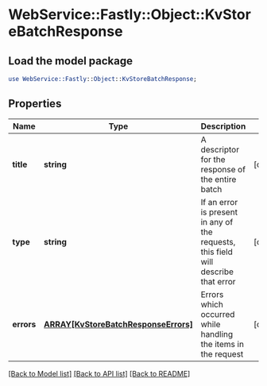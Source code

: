 # WebService::Fastly::Object::KvStoreBatchResponse

## Load the model package
```perl
use WebService::Fastly::Object::KvStoreBatchResponse;
```

## Properties
Name | Type | Description | Notes
------------ | ------------- | ------------- | -------------
**title** | **string** | A descriptor for the response of the entire batch | [optional] 
**type** | **string** | If an error is present in any of the requests, this field will describe that error | [optional] 
**errors** | [**ARRAY[KvStoreBatchResponseErrors]**](KvStoreBatchResponseErrors.md) | Errors which occurred while handling the items in the request | [optional] 

[[Back to Model list]](../README.md#documentation-for-models) [[Back to API list]](../README.md#documentation-for-api-endpoints) [[Back to README]](../README.md)


